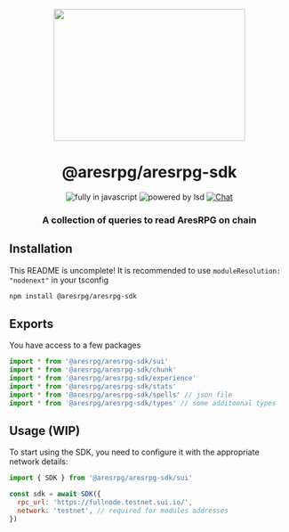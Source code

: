 <p align=center>
  <img src="https://user-images.githubusercontent.com/11330271/208825167-77d7bc78-17d0-4f33-ad35-d108b6fac730.gif" height="237px" width="344"/>
</p>
<h1 align=center>@aresrpg/aresrpg-sdk</h1>
<p align=center>
  <img src="https://img.shields.io/badge/Made%20with-Javascript-%23f7df1e?style=for-the-badge" alt="fully in javascript"/>
  <img src="https://img.shields.io/badge/Powered%20By-Dark%20Magic-blueviolet?style=for-the-badge" alt="powered by lsd"/>
  <a href="https://discord.gg/aresrpg">
    <img src="https://img.shields.io/discord/265104803531587584.svg?logo=discord&style=for-the-badge" alt="Chat"/>
  </a>
</p>
<h3 align=center>A collection of queries to read AresRPG on chain</h3>

## Installation

This README is uncomplete!
It is recommended to use `moduleResolution: "nodenext"` in your tsconfig

```bash
npm install @aresrpg/aresrpg-sdk
```

## Exports

You have access to a few packages

```js
import * from '@aresrpg/aresrpg-sdk/sui'
import * from '@aresrpg/aresrpg-sdk/chunk'
import * from '@aresrpg/aresrpg-sdk/experience'
import * from '@aresrpg/aresrpg-sdk/stats'
import * from '@aresrpg/aresrpg-sdk/spells' // json file
import * from '@aresrpg/aresrpg-sdk/types' // some additonnal types
```

## Usage (WIP)

To start using the SDK, you need to configure it with the appropriate network details:

```javascript
import { SDK } from '@aresrpg/aresrpg-sdk/sui'

const sdk = await SDK({
  rpc_url: 'https://fullnode.testnet.sui.io/',
  network: 'testnet', // required for modules addresses
})
```
